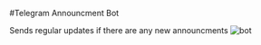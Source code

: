 #Telegram Announcment Bot

Sends regular updates if there are any new announcments
![bot](https://user-images.githubusercontent.com/73181218/226310304-614b3ef7-0603-4b39-abc1-ff6b041ecd47.png)
